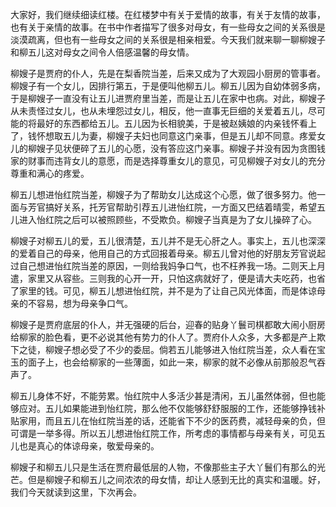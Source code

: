 
大家好，我们继续细读红楼。在红楼梦中有关于爱情的故事，有关于友情的故事，也有关于亲情的故事。在书中作者描写了很多对母女，有一些母女之间的关系很是淡漠疏离，但也有一些母女之间的关系很是相亲相爱。今天我们就来聊一聊柳嫂子和柳五儿这对母女之间令人倍感温馨的母女情。

柳嫂子是贾府的仆人，先是在梨香院当差，后来又成为了大观园小厨房的管事者。柳嫂子有一个女儿，因排行第五，于是便叫他柳五儿。柳五儿因为自幼体弱多病，于是柳嫂子一直没有让五儿进贾府里当差，而是让五儿在家中也病。对此，柳嫂子从未责怪过女儿，也从未埋怨过女儿，相反，他一直事无巨细的关爱着五儿，尽可能的将最好的东西都给五儿。五儿因为长相貌美，于是被赵姨娘的内亲钱怀看上了，钱怀想取五儿为妻，柳嫂子夫妇也同意这门亲事，但是五儿却不同意。疼爱女儿的柳嫂子见状便碎了五儿的心愿，没有答应这门亲事。柳嫂子并没有因为贪图钱家的财事而违背女儿的意愿，而是选择尊重女儿的意见，可见柳嫂子对女儿的充分尊重和满心的疼爱。

柳五儿想进怡红院当差，柳嫂子为了帮助女儿达成这个心愿，做了很多努力。他一面与芳官搞好关系，托芳官帮助引荐五儿进怡红院，一方面又巴结着晴雯，希望五儿进入怡红院之后可以被照顾些，不受欺负。柳嫂子当真是为了女儿操碎了心。

柳嫂子对柳五儿的爱，五儿很清楚，五儿并不是无心肝之人。事实上，五儿也深深的爱着自己的母亲，他用自己的方式回报着母亲。柳五儿曾对他的好朋友芳官说起过自己想进怡红院当差的原因，一则给我妈争口气，也不枉养我一场。二则天上月遣，家里又从容些。三则我的心开一开，只怕这病就好了，便是请大夫吃药，也省了家里的钱。可见，柳五儿想进怡红院，并不是为了让自己风光体面，而是体谅母亲的不容易，想为母亲争口气。

柳嫂子是贾府底层的仆人，并无强硬的后台，迎春的贴身丫鬟司棋都敢大闹小厨房给柳家的脸色看，更不必说其他有势力的仆人了。贾府仆人众多，大多都是产上欺下之徒，柳嫂子想必受了不少的委屈。倘若五儿能够进入怡红院当差，众人看在宝玉的面子上，也会给柳家的一些薄面，如此一来，柳家的就不必像从前那般忍气吞声了。

柳五儿身体不好，不能劳累。怡红院中人多活少甚是清闲，五儿虽然体弱，但也能够应对。五儿如果能进到怡红院，那么他不仅能够舒舒服服的工作，还能够挣钱补贴家用，而且五儿在怡红院当差的话，还能省下不少的医药费，减轻母亲的负，但可谓是一举多得。所以五儿想进怡红院工作，所考虑的事情都与母亲有关，可见五儿也是真心的体谅母亲，敬爱母亲的。

柳嫂子和柳五儿只是生活在贾府最低层的人物，不像那些主子大丫鬟们有那么的光芒。但是柳嫂子和柳五儿之间浓浓的母女情，却让人感到无比的真实和温暖。好，我们今天就读到这里，下次再会。



